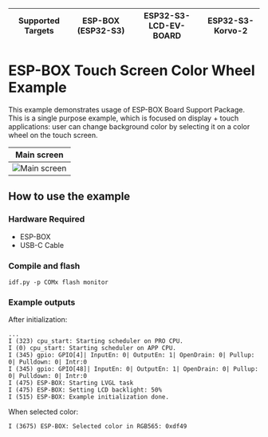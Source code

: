 | Supported Targets | ESP-BOX (ESP32-S3) | ESP32-S3-LCD-EV-BOARD | ESP32-S3-Korvo-2 |
| ----------------- | ------------------ | --------------------- | ---------------- |

# ESP-BOX Touch Screen Color Wheel Example

This example demonstrates usage of ESP-BOX Board Support Package. This is a single purpose example, which is focused on display + touch applications: user can change background color by selecting it on a color wheel on the touch screen. 

|  Main screen  |
| :----------: |
| ![Main screen](assets/esp-box-example.png) |

## How to use the example

### Hardware Required

* ESP-BOX
* USB-C Cable

### Compile and flash

```
idf.py -p COMx flash monitor
```

### Example outputs

After initialization:
```
...
I (323) cpu_start: Starting scheduler on PRO CPU.
I (0) cpu_start: Starting scheduler on APP CPU.
I (345) gpio: GPIO[4]| InputEn: 0| OutputEn: 1| OpenDrain: 0| Pullup: 0| Pulldown: 0| Intr:0
I (345) gpio: GPIO[48]| InputEn: 0| OutputEn: 1| OpenDrain: 0| Pullup: 0| Pulldown: 0| Intr:0
I (475) ESP-BOX: Starting LVGL task
I (475) ESP-BOX: Setting LCD backlight: 50%
I (515) ESP-BOX: Example initialization done.
```

When selected color:
```
I (3675) ESP-BOX: Selected color in RGB565: 0xdf49
```
